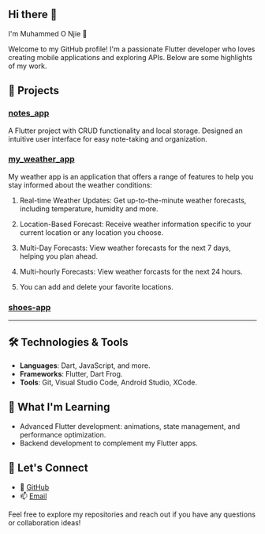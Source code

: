 ## Hi there 👋

I'm Muhammed O Njie 👋

Welcome to my GitHub profile! I'm a passionate Flutter developer who loves creating mobile applications and exploring APIs. Below are some highlights of my work.

## 🚀 Projects

### [notes_app](https://github.com/ONjie/notes_app)
A Flutter project with CRUD functionality and local storage. Designed an intuitive user interface for easy note-taking and organization.

### [my_weather_app](https://github.com/ONjie/my_weather_app)
My weather app is an application that offers a range of features to help you stay informed about the weather conditions:

1. Real-time Weather Updates: Get up-to-the-minute weather forecasts, including temperature, humidity and more.

2. Location-Based Forecast: Receive weather information specific to your current location or any location you choose.

3. Multi-Day Forecasts: View weather forecasts for the next 7 days, helping you plan ahead.

4. Multi-hourly Forecasts: View weather forcasts for the next 24 hours.

5. You can add and delete your favorite locations.


### [shoes-app](https://github.com/ONjie/shoes-app)

---

## 🛠️ Technologies & Tools
- **Languages**: Dart, JavaScript, and more.
- **Frameworks**: Flutter, Dart Frog.
- **Tools**: Git, Visual Studio Code, Android Studio, XCode.

## 🌱 What I'm Learning
- Advanced Flutter development: animations, state management, and performance optimization.
- Backend development to complement my Flutter apps.

## 💬 Let's Connect
- 🤝 [GitHub](https://github.com/ONjie)
- 📫 [Email](muhammedonjie16@gmail.com)

Feel free to explore my repositories and reach out if you have any questions or collaboration ideas!

